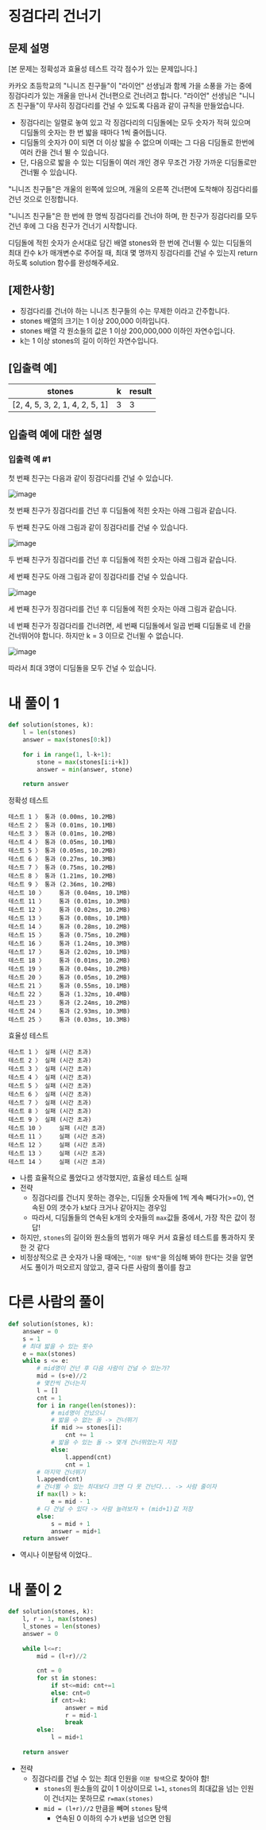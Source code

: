# 징검다리 건너기
## 문제 설명
[본 문제는 정확성과 효율성 테스트 각각 점수가 있는 문제입니다.]

카카오 초등학교의 "니니즈 친구들"이 "라이언" 선생님과 함께 가을 소풍을 가는 중에 징검다리가 있는 개울을 만나서 건너편으로 건너려고 합니다. "라이언" 선생님은 "니니즈 친구들"이 무사히 징검다리를 건널 수 있도록 다음과 같이 규칙을 만들었습니다.

- 징검다리는 일렬로 놓여 있고 각 징검다리의 디딤돌에는 모두 숫자가 적혀 있으며 디딤돌의 숫자는 한 번 밟을 때마다 1씩 줄어듭니다.
- 디딤돌의 숫자가 0이 되면 더 이상 밟을 수 없으며 이때는 그 다음 디딤돌로 한번에 여러 칸을 건너 뛸 수 있습니다.
- 단, 다음으로 밟을 수 있는 디딤돌이 여러 개인 경우 무조건 가장 가까운 디딤돌로만 건너뛸 수 있습니다.

"니니즈 친구들"은 개울의 왼쪽에 있으며, 개울의 오른쪽 건너편에 도착해야 징검다리를 건넌 것으로 인정합니다.

"니니즈 친구들"은 한 번에 한 명씩 징검다리를 건너야 하며, 한 친구가 징검다리를 모두 건넌 후에 그 다음 친구가 건너기 시작합니다.

디딤돌에 적힌 숫자가 순서대로 담긴 배열 stones와 한 번에 건너뛸 수 있는 디딤돌의 최대 칸수 k가 매개변수로 주어질 때, 최대 몇 명까지 징검다리를 건널 수 있는지 return 하도록 solution 함수를 완성해주세요.

## [제한사항]
- 징검다리를 건너야 하는 니니즈 친구들의 수는 무제한 이라고 간주합니다.
- stones 배열의 크기는 1 이상 200,000 이하입니다.
- stones 배열 각 원소들의 값은 1 이상 200,000,000 이하인 자연수입니다.
- k는 1 이상 stones의 길이 이하인 자연수입니다.

## [입출력 예]
|stones|k|result|
|-|-|-|
|[2, 4, 5, 3, 2, 1, 4, 2, 5, 1]|3|3|

## 입출력 예에 대한 설명
### 입출력 예 #1

첫 번째 친구는 다음과 같이 징검다리를 건널 수 있습니다.

![image](https://github.com/Namkwangwoon/TIL-Algorithm-/assets/19163372/0e2342de-3b63-47bf-b483-cfb40c467855)

첫 번째 친구가 징검다리를 건넌 후 디딤돌에 적힌 숫자는 아래 그림과 같습니다.

두 번째 친구도 아래 그림과 같이 징검다리를 건널 수 있습니다.

![image](https://github.com/Namkwangwoon/TIL-Algorithm-/assets/19163372/24091a78-9d2e-463d-a7ab-c2b520c34bbf)

두 번째 친구가 징검다리를 건넌 후 디딤돌에 적힌 숫자는 아래 그림과 같습니다.

세 번째 친구도 아래 그림과 같이 징검다리를 건널 수 있습니다.

![image](https://github.com/Namkwangwoon/TIL-Algorithm-/assets/19163372/3fc40a6e-cd40-4a57-a95c-d2460c158bc5)

세 번째 친구가 징검다리를 건넌 후 디딤돌에 적힌 숫자는 아래 그림과 같습니다.

네 번째 친구가 징검다리를 건너려면, 세 번째 디딤돌에서 일곱 번째 디딤돌로 네 칸을 건너뛰어야 합니다. 하지만 k = 3 이므로 건너뛸 수 없습니다.

![image](https://github.com/Namkwangwoon/TIL-Algorithm-/assets/19163372/3c9aaed6-d745-421b-8839-1ca85e3a9b30)

따라서 최대 3명이 디딤돌을 모두 건널 수 있습니다.

# 내 풀이 1
```python
def solution(stones, k):
    l = len(stones)
    answer = max(stones[0:k])
    
    for i in range(1, l-k+1):
        stone = max(stones[i:i+k])
        answer = min(answer, stone)
    
    return answer
```
정확성  테스트
```
테스트 1 〉	통과 (0.00ms, 10.2MB)
테스트 2 〉	통과 (0.01ms, 10.1MB)
테스트 3 〉	통과 (0.01ms, 10.2MB)
테스트 4 〉	통과 (0.05ms, 10.1MB)
테스트 5 〉	통과 (0.05ms, 10.2MB)
테스트 6 〉	통과 (0.27ms, 10.3MB)
테스트 7 〉	통과 (0.75ms, 10.2MB)
테스트 8 〉	통과 (1.21ms, 10.2MB)
테스트 9 〉	통과 (2.36ms, 10.2MB)
테스트 10 〉	통과 (0.04ms, 10.1MB)
테스트 11 〉	통과 (0.01ms, 10.3MB)
테스트 12 〉	통과 (0.02ms, 10.2MB)
테스트 13 〉	통과 (0.08ms, 10.1MB)
테스트 14 〉	통과 (0.28ms, 10.2MB)
테스트 15 〉	통과 (0.75ms, 10.2MB)
테스트 16 〉	통과 (1.24ms, 10.3MB)
테스트 17 〉	통과 (2.02ms, 10.1MB)
테스트 18 〉	통과 (0.01ms, 10.2MB)
테스트 19 〉	통과 (0.04ms, 10.2MB)
테스트 20 〉	통과 (0.05ms, 10.2MB)
테스트 21 〉	통과 (0.55ms, 10.1MB)
테스트 22 〉	통과 (1.32ms, 10.4MB)
테스트 23 〉	통과 (2.24ms, 10.2MB)
테스트 24 〉	통과 (2.93ms, 10.3MB)
테스트 25 〉	통과 (0.03ms, 10.3MB)
```
효율성  테스트
```
테스트 1 〉	실패 (시간 초과)
테스트 2 〉	실패 (시간 초과)
테스트 3 〉	실패 (시간 초과)
테스트 4 〉	실패 (시간 초과)
테스트 5 〉	실패 (시간 초과)
테스트 6 〉	실패 (시간 초과)
테스트 7 〉	실패 (시간 초과)
테스트 8 〉	실패 (시간 초과)
테스트 9 〉	실패 (시간 초과)
테스트 10 〉	실패 (시간 초과)
테스트 11 〉	실패 (시간 초과)
테스트 12 〉	실패 (시간 초과)
테스트 13 〉	실패 (시간 초과)
테스트 14 〉	실패 (시간 초과)
```
- 나름 효율적으로 풀었다고 생각했지만, 효율성 테스트 실패
- 전략
  - 징검다리를 건너지 못하는 경우는, 디딤돌 숫자들에 1씩 계속 빼다가(>=0), 연속된 0의 갯수가 `k`보다 크거나 같아지는 경우임
  - 따라서, 디딤돌들의 연속된 k개의 숫자들의 `max`값들 중에서, 가장 작은 값이 정답!
- 하지만, `stones`의 길이와 원소들의 범위가 매우 커서 효율성 테스트를 통과하지 못한 것 같다
- 비정상적으로 큰 숫자가 나올 때에는, `"이분 탐색"`을 의심해 봐야 한다는 것을 알면서도 풀이가 떠오르지 않았고, 결국 다른 사람의 풀이를 참고

# 다른 사람의 풀이
```python
def solution(stones, k):
    answer = 0
    s = 1
    # 최대 밟을 수 있는 횟수
    e = max(stones)
    while s <= e:
        # mid명이 건넌 후 다음 사람이 건널 수 있는가?
        mid = (s+e)//2
        # 몇칸씩 건너는지
        l = []
        cnt = 1
        for i in range(len(stones)):
        	# mid명이 건넜으니 
            # 밟을 수 없는 돌 -> 건너뛰기
            if mid >= stones[i]:
                cnt += 1
            # 밟을 수 있는 돌 -> 몇개 건너뛰었는지 저장
            else:
                l.append(cnt)
                cnt = 1
        # 마지막 건너뛰기
        l.append(cnt)
        # 건너뛸 수 있는 최대보다 크면 다 못 건넌다... -> 사람 줄이자
        if max(l) > k:
            e = mid - 1
        # 다 건널 수 있다 -> 사람 늘려보자 + (mid+1)값 저장
        else:
            s = mid + 1
            answer = mid+1
    return answer
```
- 역시나 이분탐색 이었다..

# 내 풀이 2
```python
def solution(stones, k):
    l, r = 1, max(stones)
    l_stones = len(stones)
    answer = 0
    
    while l<=r:
        mid = (l+r)//2
        
        cnt = 0
        for st in stones:
            if st<=mid: cnt+=1
            else: cnt=0
            if cnt>=k:
                answer = mid
                r = mid-1
                break
        else:
            l = mid+1
    
    return answer
```
- 전략
  - 징검다리를 건널 수 있는 최대 인원을 `이분 탐색`으로 찾아야 함!
    - `stones`의 원소들의 값이 1 이상이므로 `l=1`, `stones`의 최대값을 넘는 인원이 건너지는 못하므로 `r=max(stones)`
    - `mid = (l+r)//2` 만큼을 빼며 `stones` 탐색
      - 연속된 0 이하의 수가 `k`번을 넘으면 안됨
